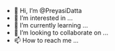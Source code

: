 - 👋 Hi, I’m @PreyasiDatta
- 👀 I’m interested in ...
- 🌱 I’m currently learning ...
- 💞️ I’m looking to collaborate on ...
- 📫 How to reach me ...

<!---
PreyasiDatta/PreyasiDatta is a ✨ special ✨ repository because its `README.md` (this file) appears on your GitHub profile.
You can click the Preview link to take a look at your changes.
--->
